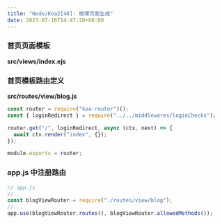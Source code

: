 ```yaml
---
title: "Node/Koa2[46]: 微博页面生成"
date: 2023-07-16T14:47:20+08:00
---
```


### 首页页面模板

**src/views/index.ejs**

### 首页模板路由定义

**src/routes/view/blog.js**

```js
const router = require("koa-router")();
const { loginRedirect } = require("../../middlewares/loginChecks");

router.get("/", loginRedirect, async (ctx, next) => {
  await ctx.render("index", {});
});

module.exports = router;
```

### app.js 中注册路由

```js
// app.js
//...
const blogViewRouter = require("./routes/view/blog");
//...
app.use(blogViewRouter.routes(), blogViewRouter.allowedMethods());
```
